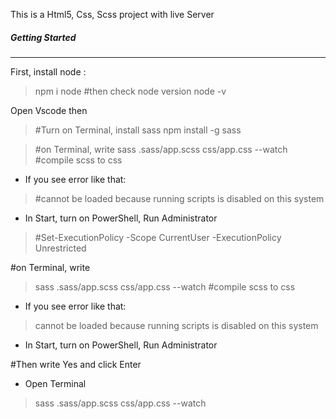 This is a Html5, Css, Scss project with live Server

##### Getting Started

---

First, install node :

> npm i node
> #then check node version
> node -v

Open Vscode then

> #Turn on Terminal, install sass
> npm install -g sass

> #on Terminal, write
> sass .sass/app.scss css/app.css --watch
> #compile scss to css

- If you see error like that:

> #cannot be loaded because running scripts is disabled on this system

- In Start, turn on PowerShell, Run Administrator
> #Set-ExecutionPolicy -Scope CurrentUser -ExecutionPolicy Unrestricted

#on Terminal, write
> sass .sass/app.scss css/app.css --watch
#compile scss to css

- If you see error like that:

 > cannot be loaded because running scripts is disabled on this system

- In Start, turn on PowerShell, Run Administrator

#Then write Yes and click Enter

- Open Terminal
> sass .sass/app.scss css/app.css --watch
